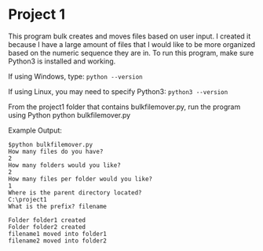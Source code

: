 # Project 1
This program bulk creates and moves files based on user input.  I created it because I have a large amount of files that I would like to be more organized based on the numeric sequence they are in.
To run this program, make sure Python3 is installed and working.

If using Windows, type:
```python --version```

If using Linux, you may need to specify Python3:
```python3 --version```


From the project1 folder that contains bulkfilemover.py, run the program using Python
python bulkfilemover.py

Example Output:
```
$python bulkfilemover.py
How many files do you have?
2
How many folders would you like?
2
How many files per folder would you like?
1
Where is the parent directory located?
C:\project1
What is the prefix? filename

Folder folder1 created
Folder folder2 created
filename1 moved into folder1
filename2 moved into folder2
```